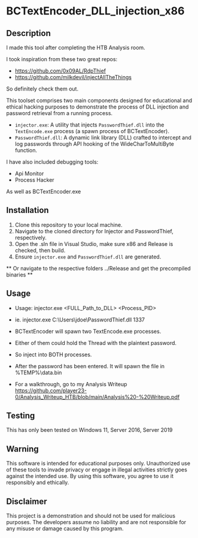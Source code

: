 # BCTextEncoder_DLL_injection_x86

## Description
I made this tool after completing the HTB Analysis room.

I took inspiration from these two great repos:

- https://github.com/0x09AL/RdpThief
- https://github.com/milkdevil/injectAllTheThings
  
So definitely check them out.

This toolset comprises two main components designed for educational and ethical hacking purposes to demonstrate the process of DLL injection and password retrieval from a running process. 

- `injector.exe`: A utility that injects `PasswordThief.dll` into the `TextEncode.exe` process (a spawn process of BCTextEncoder).
- `PasswordThief.dll`: A dynamic link library (DLL) crafted to intercept and log passwords through API hooking of the WideCharToMultiByte function.

I have also included debugging tools:
- Api Monitor
- Process Hacker

As well as BCTextEncoder.exe


## Installation

1. Clone this repository to your local machine.
2. Navigate to the cloned directory for Injector and PasswordThief, respectively.
3. Open the .sln file in Visual Studio, make sure x86 and Release is checked, then build.
4. Ensure `injector.exe` and `PasswordThief.dll` are generated.

** Or navigate to the respective folders ../Release and get the precompiled binaries **


## Usage

- Usage:  injector.exe  <FULL_Path_to_DLL>  <Process_PID>
- ie.     injector.exe C:\Users\jdoe\PasswordThief.dll 1337
- BCTextEncoder will spawn two TextEncode.exe processes.
- Either of them could hold the Thread with the plaintext password.
- So inject into BOTH processes.

- After the password has been entered. It will spawn the file in %TEMP%\data.bin

- For a walkthrough, go to my Analysis Writeup https://github.com/player23-0/Analysis_Writeup_HTB/blob/main/Analysis%20-%20Writeup.pdf
  


## Testing
This has only been tested on Windows 11, Server 2016, Server 2019




## Warning

This software is intended for educational purposes only. Unauthorized use of these tools to invade privacy or engage in illegal activities strictly goes against the intended use. By using this software, you agree to use it responsibly and ethically.

## Disclaimer

This project is a demonstration and should not be used for malicious purposes. The developers assume no liability and are not responsible for any misuse or damage caused by this program.
